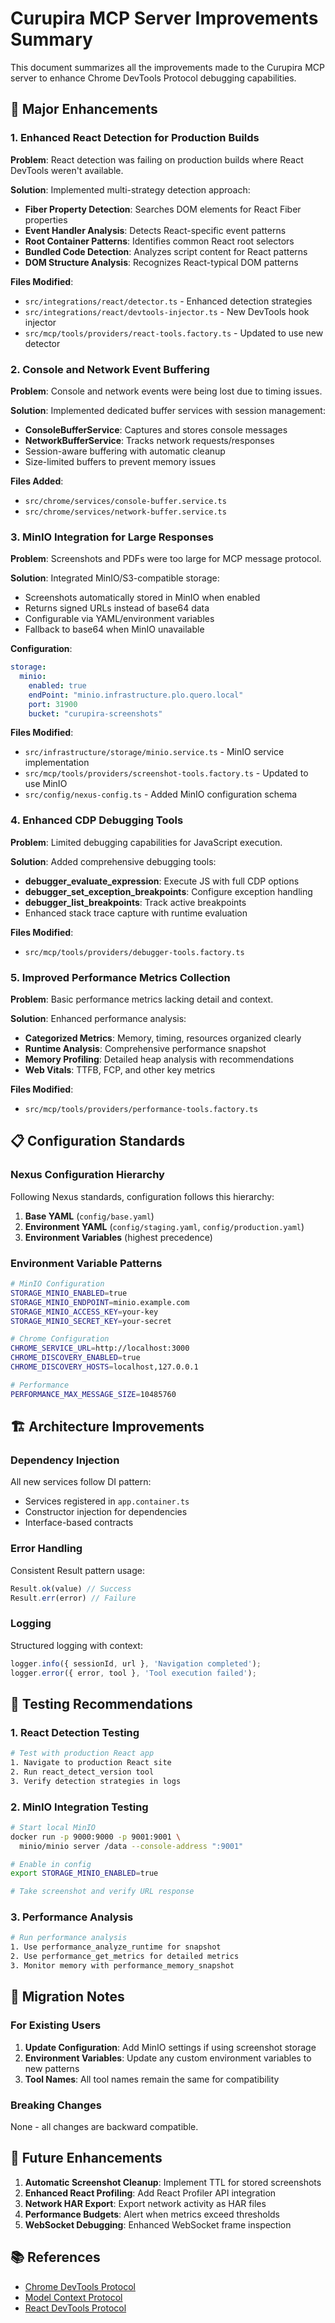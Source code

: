 # Curupira MCP Server Improvements Summary

This document summarizes all the improvements made to the Curupira MCP server to enhance Chrome DevTools Protocol debugging capabilities.

## 🚀 Major Enhancements

### 1. **Enhanced React Detection for Production Builds**

**Problem**: React detection was failing on production builds where React DevTools weren't available.

**Solution**: Implemented multi-strategy detection approach:
- **Fiber Property Detection**: Searches DOM elements for React Fiber properties
- **Event Handler Analysis**: Detects React-specific event patterns
- **Root Container Patterns**: Identifies common React root selectors
- **Bundled Code Detection**: Analyzes script content for React patterns
- **DOM Structure Analysis**: Recognizes React-typical DOM patterns

**Files Modified**:
- `src/integrations/react/detector.ts` - Enhanced detection strategies
- `src/integrations/react/devtools-injector.ts` - New DevTools hook injector
- `src/mcp/tools/providers/react-tools.factory.ts` - Updated to use new detector

### 2. **Console and Network Event Buffering**

**Problem**: Console and network events were being lost due to timing issues.

**Solution**: Implemented dedicated buffer services with session management:
- **ConsoleBufferService**: Captures and stores console messages
- **NetworkBufferService**: Tracks network requests/responses
- Session-aware buffering with automatic cleanup
- Size-limited buffers to prevent memory issues

**Files Added**:
- `src/chrome/services/console-buffer.service.ts`
- `src/chrome/services/network-buffer.service.ts`

### 3. **MinIO Integration for Large Responses**

**Problem**: Screenshots and PDFs were too large for MCP message protocol.

**Solution**: Integrated MinIO/S3-compatible storage:
- Screenshots automatically stored in MinIO when enabled
- Returns signed URLs instead of base64 data
- Configurable via YAML/environment variables
- Fallback to base64 when MinIO unavailable

**Configuration**:
```yaml
storage:
  minio:
    enabled: true
    endPoint: "minio.infrastructure.plo.quero.local"
    port: 31900
    bucket: "curupira-screenshots"
```

**Files Modified**:
- `src/infrastructure/storage/minio.service.ts` - MinIO service implementation
- `src/mcp/tools/providers/screenshot-tools.factory.ts` - Updated to use MinIO
- `src/config/nexus-config.ts` - Added MinIO configuration schema

### 4. **Enhanced CDP Debugging Tools**

**Problem**: Limited debugging capabilities for JavaScript execution.

**Solution**: Added comprehensive debugging tools:
- **debugger_evaluate_expression**: Execute JS with full CDP options
- **debugger_set_exception_breakpoints**: Configure exception handling
- **debugger_list_breakpoints**: Track active breakpoints
- Enhanced stack trace capture with runtime evaluation

**Files Modified**:
- `src/mcp/tools/providers/debugger-tools.factory.ts`

### 5. **Improved Performance Metrics Collection**

**Problem**: Basic performance metrics lacking detail and context.

**Solution**: Enhanced performance analysis:
- **Categorized Metrics**: Memory, timing, resources organized clearly
- **Runtime Analysis**: Comprehensive performance snapshot
- **Memory Profiling**: Detailed heap analysis with recommendations
- **Web Vitals**: TTFB, FCP, and other key metrics

**Files Modified**:
- `src/mcp/tools/providers/performance-tools.factory.ts`

## 📋 Configuration Standards

### Nexus Configuration Hierarchy

Following Nexus standards, configuration follows this hierarchy:
1. **Base YAML** (`config/base.yaml`)
2. **Environment YAML** (`config/staging.yaml`, `config/production.yaml`)
3. **Environment Variables** (highest precedence)

### Environment Variable Patterns

```bash
# MinIO Configuration
STORAGE_MINIO_ENABLED=true
STORAGE_MINIO_ENDPOINT=minio.example.com
STORAGE_MINIO_ACCESS_KEY=your-key
STORAGE_MINIO_SECRET_KEY=your-secret

# Chrome Configuration
CHROME_SERVICE_URL=http://localhost:3000
CHROME_DISCOVERY_ENABLED=true
CHROME_DISCOVERY_HOSTS=localhost,127.0.0.1

# Performance
PERFORMANCE_MAX_MESSAGE_SIZE=10485760
```

## 🏗️ Architecture Improvements

### Dependency Injection

All new services follow DI pattern:
- Services registered in `app.container.ts`
- Constructor injection for dependencies
- Interface-based contracts

### Error Handling

Consistent Result pattern usage:
```typescript
Result.ok(value) // Success
Result.err(error) // Failure
```

### Logging

Structured logging with context:
```typescript
logger.info({ sessionId, url }, 'Navigation completed');
logger.error({ error, tool }, 'Tool execution failed');
```

## 🧪 Testing Recommendations

### 1. React Detection Testing
```bash
# Test with production React app
1. Navigate to production React site
2. Run react_detect_version tool
3. Verify detection strategies in logs
```

### 2. MinIO Integration Testing
```bash
# Start local MinIO
docker run -p 9000:9000 -p 9001:9001 \
  minio/minio server /data --console-address ":9001"

# Enable in config
export STORAGE_MINIO_ENABLED=true

# Take screenshot and verify URL response
```

### 3. Performance Analysis
```bash
# Run performance analysis
1. Use performance_analyze_runtime for snapshot
2. Use performance_get_metrics for detailed metrics
3. Monitor memory with performance_memory_snapshot
```

## 🔄 Migration Notes

### For Existing Users

1. **Update Configuration**: Add MinIO settings if using screenshot storage
2. **Environment Variables**: Update any custom environment variables to new patterns
3. **Tool Names**: All tool names remain the same for compatibility

### Breaking Changes

None - all changes are backward compatible.

## 🚦 Future Enhancements

1. **Automatic Screenshot Cleanup**: Implement TTL for stored screenshots
2. **Enhanced React Profiling**: Add React Profiler API integration
3. **Network HAR Export**: Export network activity as HAR files
4. **Performance Budgets**: Alert when metrics exceed thresholds
5. **WebSocket Debugging**: Enhanced WebSocket frame inspection

## 📚 References

- [Chrome DevTools Protocol](https://chromedevtools.github.io/devtools-protocol/)
- [Model Context Protocol](https://modelcontextprotocol.io/)
- [React DevTools Protocol](https://github.com/facebook/react/tree/main/packages/react-devtools)